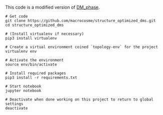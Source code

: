 This code is a modified version of [DM_phase](https://github.com/danielemichilli/DM_phase). 

```shell
# Get code
git clone https://github.com/macrocosme/structure_optimized_dms.git
cd structure_optimized_dms

# (Install virtualenv if necessary)
pip3 install virtualenv

# Create a virtual environment coined `topology-env` for the project
virtualenv env

# Activate the environment
source env/bin/activate

# Install required packages
pip3 install -r requirements.txt

# Start notebook
jupyter notebook

# Deactivate when done working on this project to return to global settings
deactivate
```
